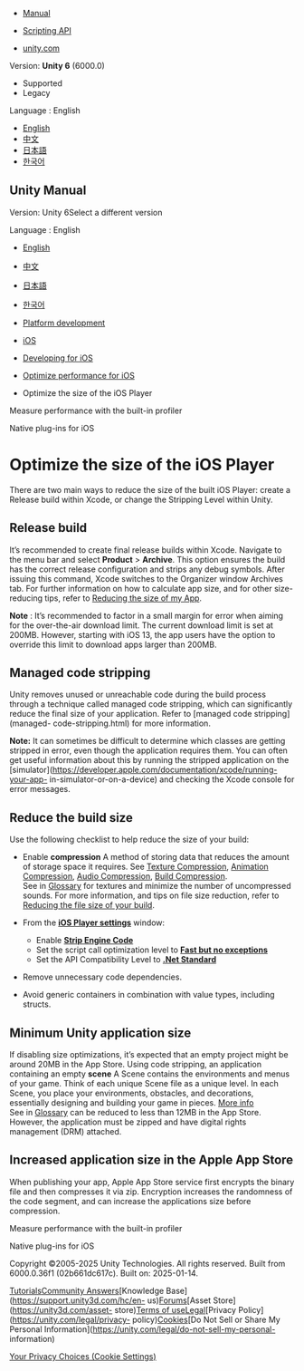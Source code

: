 [](https://docs.unity3d.com)

  * [Manual](../Manual/index.html)
  * [Scripting API](../ScriptReference/index.html)

  * [unity.com](https://unity.com/)

Version: **Unity 6** (6000.0)

  * Supported
  * Legacy

Language : English

  * [English](/Manual/iphone-playerSizeOptimization.html)
  * [中文](/cn/current/Manual/iphone-playerSizeOptimization.html)
  * [日本語](/ja/current/Manual/iphone-playerSizeOptimization.html)
  * [한국어](/kr/current/Manual/iphone-playerSizeOptimization.html)

[](https://docs.unity3d.com)

## Unity Manual

Version: Unity 6Select a different version

Language : English

  * [English](/Manual/iphone-playerSizeOptimization.html)
  * [中文](/cn/current/Manual/iphone-playerSizeOptimization.html)
  * [日本語](/ja/current/Manual/iphone-playerSizeOptimization.html)
  * [한국어](/kr/current/Manual/iphone-playerSizeOptimization.html)

  * [Platform development ](PlatformSpecific.html)
  * [iOS](iphone.html)
  * [Developing for iOS](ios-developing.html)
  * [Optimize performance for iOS](iphone-performance.html)
  * Optimize the size of the iOS Player

[](iphone-InternalProfiler.html)

Measure performance with the built-in profiler

[](PluginsForIOS.html)

Native plug-ins for iOS

# Optimize the size of the iOS Player

There are two main ways to reduce the size of the built iOS Player: create a
Release build within Xcode, or change the Stripping Level within Unity.

## Release build

It’s recommended to create final release builds within Xcode. Navigate to the
menu bar and select **Product** > **Archive**. This option ensures the build
has the correct release configuration and strips any debug symbols. After
issuing this command, Xcode switches to the Organizer window Archives tab. For
further information on how to calculate app size, and for other size-reducing
tips, refer to [Reducing the size of my
App](https://developer.apple.com/library/content/qa/qa1795/_index.html).

**Note** : It’s recommended to factor in a small margin for error when aiming
for the over-the-air download limit. The current download limit is set at
200MB. However, starting with iOS 13, the app users have the option to
override this limit to download apps larger than 200MB.

## Managed code stripping

Unity removes unused or unreachable code during the build process through a
technique called managed code stripping, which can significantly reduce the
final size of your application. Refer to [managed code stripping](managed-
code-stripping.html) for more information.

**Note:** It can sometimes be difficult to determine which classes are getting
stripped in error, even though the application requires them. You can often
get useful information about this by running the stripped application on the
[simulator](https://developer.apple.com/documentation/xcode/running-your-app-
in-simulator-or-on-a-device) and checking the Xcode console for error
messages.

## Reduce the build size

Use the following checklist to help reduce the size of your build:

  * Enable **compression** A method of storing data that reduces the amount of storage space it requires. See [Texture Compression](class-TextureImporterOverride), [Animation Compression](class-AnimationClip.html#AssetProperties), [Audio Compression](class-AudioClip.html), [Build Compression](ReducingFilesize.html).  
See in [Glossary](Glossary.html#compression) for textures and minimize the
number of uncompressed sounds. For more information, and tips on file size
reduction, refer to [Reducing the file size of your
build](ReducingFilesize.html).

  * From the [**iOS Player settings**](class-PlayerSettingsiOS.html) window: 
    * Enable [**Strip Engine Code**](class-PlayerSettingsiOS.html#Optimization)
    * Set the script call optimization level to [**Fast but no exceptions**](class-PlayerSettingsiOS.html#Optimization)
    * Set the API Compatibility Level to [**.Net Standard**](class-PlayerSettingsiOS.html#Configuration)
  * Remove unnecessary code dependencies.
  * Avoid generic containers in combination with value types, including structs.

## Minimum Unity application size

If disabling size optimizations, it’s expected that an empty project might be
around 20MB in the App Store. Using code stripping, an application containing
an empty **scene** A Scene contains the environments and menus of your game.
Think of each unique Scene file as a unique level. In each Scene, you place
your environments, obstacles, and decorations, essentially designing and
building your game in pieces. [More info](CreatingScenes.html)  
See in [Glossary](Glossary.html#Scene) can be reduced to less than 12MB in the
App Store. However, the application must be zipped and have digital rights
management (DRM) attached.

## Increased application size in the Apple App Store

When publishing your app, Apple App Store service first encrypts the binary
file and then compresses it via zip. Encryption increases the randomness of
the code segment, and can increase the applications size before compression.

[](iphone-InternalProfiler.html)

Measure performance with the built-in profiler

[](PluginsForIOS.html)

Native plug-ins for iOS

Copyright ©2005-2025 Unity Technologies. All rights reserved. Built from
6000.0.36f1 (02b661dc617c). Built on: 2025-01-14.

[Tutorials](https://learn.unity.com/)[Community
Answers](https://answers.unity3d.com)[Knowledge
Base](https://support.unity3d.com/hc/en-
us)[Forums](https://forum.unity3d.com)[Asset Store](https://unity3d.com/asset-
store)[Terms of
use](https://docs.unity3d.com/Manual/TermsOfUse.html)[Legal](https://unity.com/legal)[Privacy
Policy](https://unity.com/legal/privacy-
policy)[Cookies](https://unity.com/legal/cookie-policy)[Do Not Sell or Share
My Personal Information](https://unity.com/legal/do-not-sell-my-personal-
information)

[Your Privacy Choices (Cookie Settings)](javascript:void\(0\);)

